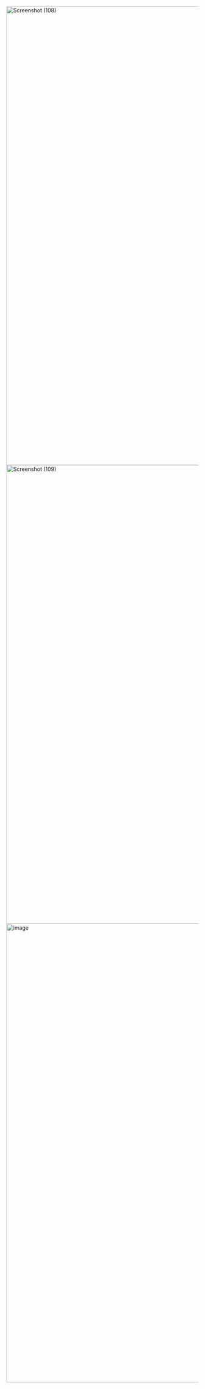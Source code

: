 <img width="1920" height="1200" alt="Screenshot (108)" src="https://github.com/user-attachments/assets/8b5e852a-f852-4b21-a8d4-7fb37d02e6a7" />
<img width="1920" height="1200" alt="Screenshot (109)" src="https://github.com/user-attachments/assets/318f13a9-6f8c-45b6-93a6-eec216bbd054" />
<img width="1920" height="1200" alt="image" src="https://github.com/user-attachments/assets/7c3c1d28-1b8d-4a73-8b86-7652cb5a09fd" />
